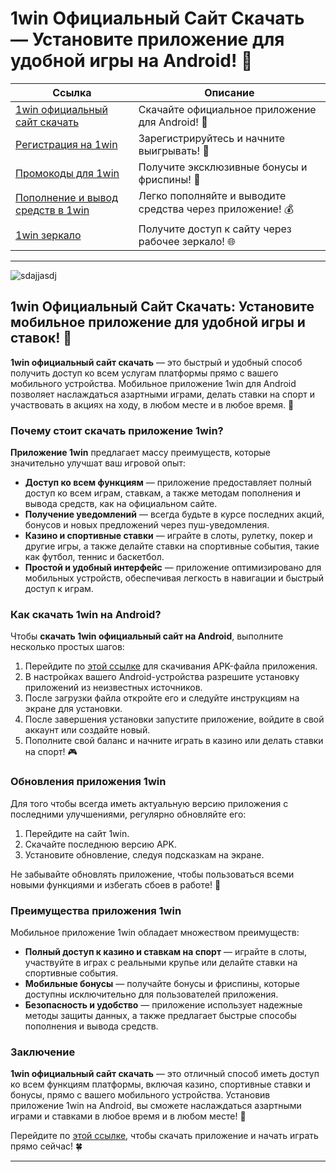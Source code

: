 # 1win Официальный Сайт Скачать — Установите приложение для удобной игры на Android! 📲

| **Ссылка**                                | **Описание**             |
|-------------------------------------------|--------------------------|
| [1win официальный сайт скачать](https://1wsrbi.win/casino/list?open=register&sub1=gh) | Скачайте официальное приложение для Android! 🚀 |
| [Регистрация на 1win](https://1wsrbi.win/casino/list?open=register&sub1=gh) | Зарегистрируйтесь и начните выигрывать! 🎉 |
| [Промокоды для 1win](https://1wsrbi.win/casino/list?open=register&sub1=gh) | Получите эксклюзивные бонусы и фриспины! 💸 |
| [Пополнение и вывод средств в 1win](https://1wsrbi.win/casino/list?open=register&sub1=gh) | Легко пополняйте и выводите средства через приложение! 💰 |
| [1win зеркало](https://1wsrbi.win/casino/list?open=register&sub1=gh) | Получите доступ к сайту через рабочее зеркало! 🌐 |

---

![sdajjasdj](https://i.imgur.com/zCgNrqx.jpeg)

## 1win Официальный Сайт Скачать: Установите мобильное приложение для удобной игры и ставок! 🎰

**1win официальный сайт скачать** — это быстрый и удобный способ получить доступ ко всем услугам платформы прямо с вашего мобильного устройства. Мобильное приложение 1win для Android позволяет наслаждаться азартными играми, делать ставки на спорт и участвовать в акциях на ходу, в любом месте и в любое время. 📲

### Почему стоит скачать приложение 1win?

**Приложение 1win** предлагает массу преимуществ, которые значительно улучшат ваш игровой опыт:

- **Доступ ко всем функциям** — приложение предоставляет полный доступ ко всем играм, ставкам, а также методам пополнения и вывода средств, как на официальном сайте.
- **Получение уведомлений** — всегда будьте в курсе последних акций, бонусов и новых предложений через пуш-уведомления.
- **Казино и спортивные ставки** — играйте в слоты, рулетку, покер и другие игры, а также делайте ставки на спортивные события, такие как футбол, теннис и баскетбол.
- **Простой и удобный интерфейс** — приложение оптимизировано для мобильных устройств, обеспечивая легкость в навигации и быстрый доступ к играм.

### Как скачать 1win на Android?

Чтобы **скачать 1win официальный сайт на Android**, выполните несколько простых шагов:

1. Перейдите по [этой ссылке](https://1wsrbi.win/casino/list?open=register&sub1=gh) для скачивания APK-файла приложения.
2. В настройках вашего Android-устройства разрешите установку приложений из неизвестных источников.
3. После загрузки файла откройте его и следуйте инструкциям на экране для установки.
4. После завершения установки запустите приложение, войдите в свой аккаунт или создайте новый.
5. Пополните свой баланс и начните играть в казино или делать ставки на спорт! 🎮

### Обновления приложения 1win

Для того чтобы всегда иметь актуальную версию приложения с последними улучшениями, регулярно обновляйте его:

1. Перейдите на сайт 1win.
2. Скачайте последнюю версию APK.
3. Установите обновление, следуя подсказкам на экране.

Не забывайте обновлять приложение, чтобы пользоваться всеми новыми функциями и избегать сбоев в работе! 🔄

### Преимущества приложения 1win

Мобильное приложение 1win обладает множеством преимуществ:

- **Полный доступ к казино и ставкам на спорт** — играйте в слоты, участвуйте в играх с реальными крупье или делайте ставки на спортивные события.
- **Мобильные бонусы** — получайте бонусы и фриспины, которые доступны исключительно для пользователей приложения.
- **Безопасность и удобство** — приложение использует надежные методы защиты данных, а также предлагает быстрые способы пополнения и вывода средств.

### Заключение

**1win официальный сайт скачать** — это отличный способ иметь доступ ко всем функциям платформы, включая казино, спортивные ставки и бонусы, прямо с вашего мобильного устройства. Установив приложение 1win на Android, вы сможете наслаждаться азартными играми и ставками в любое время и в любом месте! 📲

Перейдите по [этой ссылке](https://1wsrbi.win/casino/list?open=register&sub1=gh), чтобы скачать приложение и начать играть прямо сейчас! 🍀

---
